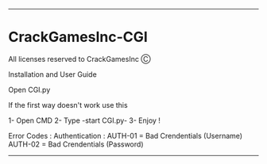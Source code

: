   -----------------------------------------
# CrackGamesInc-CGI

All licenses reserved to CrackGamesInc Ⓒ

Installation and User Guide

Open CGI.py

If the first way doesn't work use this

1- Open CMD
2- Type -start CGI.py- 
3- Enjoy !
  
Error Codes :
  Authentication :
  AUTH-01 = Bad Crendentials (Username)
  AUTH-02 = Bad Crendentials (Password)
  
  
  -----------------------------------------
